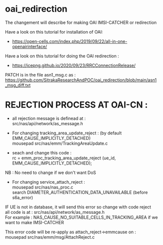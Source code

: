 # oai_redirection

The changement will describe for making OAI IMSI-CATCHER or redirection

Have a look on this tutorial for installation of OAI: 
* https://open-cells.com/index.php/2019/09/22/all-in-one-openairinterface/    

Have a look on this tutorial for doing the OAI redirection : 
* https://icepng.github.io/2020/09/23/RRCConnectionRelease/


PATCH is in the file asn1_msg.c as : https://github.com/SitrakaResearchAndPOC/oai_redirection/blob/main/asn1_msg_diff.txt

# REJECTION PROCESS AT OAI-CN : 

* all rejection message is definead at :  
src/nas/api/network/as_message.h


* For changing tracking_area_update_reject : (by default EMM_CAUSE_IMPLICITLY_DETACHED)  
mousepad src/nas/emm/TrackingAreaUpdate.c  
  
  
* seach and change this code :   
rc = emm_proc_tracking_area_update_reject (ue_id, EMM_CAUSE_IMPLICITLY_DETACHED);  

NB : No need to change if we don't want DoS  


* For changing service_attach_reject :   
mousepad src/nas/nas_proc.c   
search DIAMETER_AUTHENTICATION_DATA_UNAVAILABLE (before s6a_error)  

IF UE is not in database, it will send this error so change with code reject  
all code is at : src/nas/api/network/as_message.h  
For example : NAS_CAUSE_NO_SUITABLE_CELLS_IN_TRACKING_AREA  if we want to make IMSI-CATCHER
  
  
This error code will be re-apply as attach_reject->emmcause on :  
mousepad src/nas/emm/msg/AttachReject.c 
